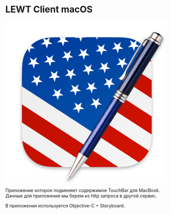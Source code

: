 # LEWT Client macOS

![](https://github.com/qoonmax/LEWT-Client/blob/main/LEWT%20Client/LEWT_icon.png)

Приложение которое подменяет содержимое TouchBar для MacBook. Данные для приложения мы берем из http запроса в другой сервис.

В приложении используется Objective-C + Storyboard. 
